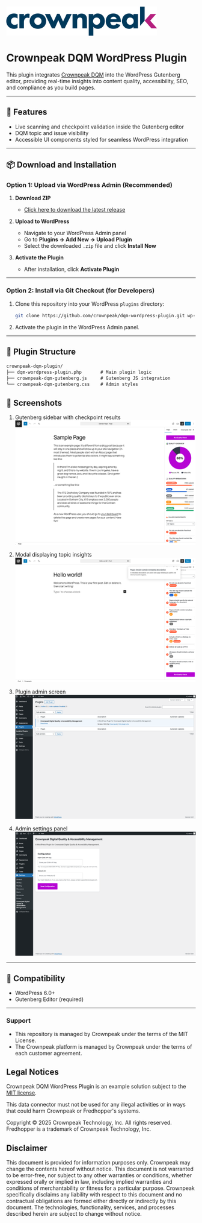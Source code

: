 <a href="http://www.crownpeak.com" target="_blank">![Crownpeak Logo](./images/logo/crownpeak-logo.png "Crownpeak Logo")</a>

# Crownpeak DQM WordPress Plugin
This plugin integrates [Crownpeak DQM](https://www.crownpeak.com/products/digital-quality-management) into the WordPress Gutenberg editor, providing real-time insights into content quality, accessibility, SEO, and compliance as you build pages.

---

## 🚀 Features

- Live scanning and checkpoint validation inside the Gutenberg editor
- DQM topic and issue visibility
- Accessible UI components styled for seamless WordPress integration

---

## 📦 Download and Installation

### Option 1: Upload via WordPress Admin (Recommended)

1. **Download ZIP**
    - [Click here to download the latest release](https://github.com/crownpeak/dqm-wordpress-plugin/releases/latest)

2. **Upload to WordPress**
    - Navigate to your WordPress Admin panel
    - Go to **Plugins → Add New → Upload Plugin**
    - Select the downloaded `.zip` file and click **Install Now**

3. **Activate the Plugin**
    - After installation, click **Activate Plugin**

---

### Option 2: Install via Git Checkout (for Developers)

1. Clone this repository into your WordPress `plugins` directory:
   ```bash
   git clone https://github.com/crownpeak/dqm-wordpress-plugin.git wp-content/plugins/crownpeak-dqm-plugin
   ```

2. Activate the plugin in the WordPress Admin panel.

---

## 📁 Plugin Structure

```
crownpeak-dqm-plugin/
├── dqm-wordpress-plugin.php       # Main plugin logic
├── crownpeak-dqm-gutenberg.js     # Gutenberg JS integration
└── crownpeak-dqm-gutenberg.css    # Admin styles
```

## 📸 Screenshots
1. Gutenberg sidebar with checkpoint results
![Screenshot showing DQM Plugin showing in Gutenberg Editor](./images/screenshots/gutenberg-editor.png "Screenshot showing DQM Plugin showing in Gutenberg Editor")

2. Modal displaying topic insights
![Screenshot showing topic insights in modal](./images/screenshots/modal-topic-insights.png "Screenshot showing topic insights in modal")

3. Plugin admin screen
![Screenshot showing plugin admin screen](./images/screenshots/admin-plugins.png "Screenshot showing plugin admin screen")

4. Admin settings panel
![Screenshot showing plugin credentials screen](./images/screenshots/admin-credentials.png "Screenshot showing plugin credentials screen")

---

## 🧩 Compatibility

- WordPress 6.0+
- Gutenberg Editor (required)

---

###   Support
* This repository is managed by Crownpeak under the terms of the MIT License.
* The Crownpeak platform is managed by Crownpeak under the terms of each customer agreement.

##  Legal Notices
Crownpeak DQM WordPress Plugin is an example solution subject to the [MIT license](./LICENSE).

This data connector must not be used for any illegal activities or in ways that could harm Crownpeak or Fredhopper's systems.

Copyright © 2025 Crownpeak Technology, Inc. All rights reserved. Fredhopper is a trademark of Crownpeak Technology, Inc.

## Disclaimer
This document is provided for information purposes only. Crownpeak may change the contents hereof without notice. This document is not warranted to be error-free, nor subject to any other warranties or conditions, whether expressed orally or implied in law, including implied warranties and conditions of merchantability or fitness for a particular purpose. Crownpeak specifically disclaims any liability with respect to this document and no contractual obligations are formed either directly or indirectly by this document. The technologies, functionality, services, and processes described herein are subject to change without notice.